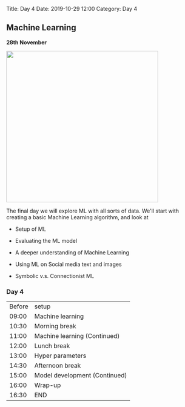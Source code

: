 Title: Day 4
Date: 2019-10-29 12:00
Category: Day 4

## Machine Learning

__28th November__

<img src="{static}/images/ml.jpeg" width="400">

The final day we will explore ML with all sorts of data. We'll start with creating a basic Machine Learning algorithm, and look at

- Setup of ML

- Evaluating the ML model

- A deeper understanding of Machine Learning


- Using ML on Social media text and images


- Symbolic v.s. Connectionist ML

<div class="row">
  <div class="col-md-6">
    <h3>Day 4</h3>
    <table class="table table-striped">
      <tr> <td>Before</td> <td>setup </td> </tr>
      <tr> <td>09:00</td>  <td>Machine learning</td> </tr>
      <tr> <td>10:30</td>  <td>Morning break</td> </tr>
      <tr> <td>11:00</td>  <td>Machine learning (Continued)</td> </tr>
      <tr> <td>12:00</td>  <td>Lunch break</td> </tr>
      <tr> <td>13:00</td>  <td>Hyper parameters</td> </tr>
      <tr> <td>14:30</td>  <td>Afternoon break</td> </tr>
      <tr> <td>15:00</td>  <td>Model development (Continued)</td> </tr>
      <tr> <td>16:00</td>  <td>Wrap-up</td> </tr>
      <tr> <td>16:30</td>  <td>END</td> </tr>
    </table>
  </div>